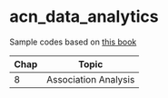 # acn_data_analytics

Sample codes based on [this book](https://www.shoeisha.co.jp/book/detail/9784798143446)

| Chap | Topic |
|---------|-------|
|8 | Association Analysis|
